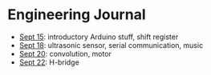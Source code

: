 # Engineering Journal

- [Sept 15](./09-15/): introductory Arduino stuff, shift register
- [Sept 18](./09-18/): ultrasonic sensor, serial communication, music
- [Sept 20](./09-20/): convolution, motor
- [Sept 22](./09-22/): H-bridge
